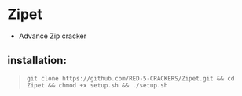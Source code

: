 # Zipet
* Advance Zip cracker
## installation:
> `git clone https://github.com/RED-5-CRACKERS/Zipet.git && cd Zipet && chmod +x setup.sh && ./setup.sh `
